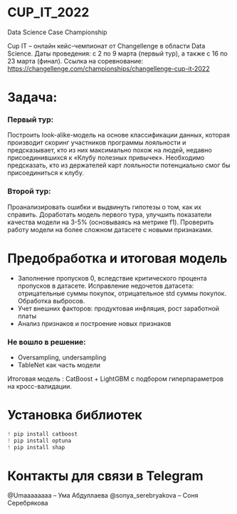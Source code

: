 # CUP_IT_2022
Data Science Case Championship

Cup IT – онлайн кейс-чемпионат от Changellenge в области Data Science. 
Даты проведения: с 2 по 9 марта (первый тур), а также c 16 по 23 марта (финал).
Ссылка на соревнование:  https://changellenge.com/championships/changellenge-cup-it-2022

# Задача:
### Первый тур:
Построить look-alike-модель на основе классификации данных, которая производит скоринг участников программы лояльности и предсказывает, кто из них максимально похож на людей, недавно присоединившихся к «Клубу полезных привычек». Необходимо предсказать, кто из держателей карт лояльности потенциально смог бы присоединиться к клубу.
### Второй тур:
Проанализировать ошибки и выдвинуть гипотезы о том, как их справить. Доработать модель первого тура, улучшить показатели качества модели на 3-5% (основываясь на метрике f1). Проверить работу модели на более сложном датасете с новыми признаками.

# Предобработка и итоговая модель
- Заполнение пропусков 0, вследствие критического процента пропусков в датасете. Исправление недочетов датасета: отрицательные суммы покупок, отрицательное std суммы покупок. Обработка выбросов.
- Учет внешних факторов: продуктовая инфляция, рост заработной платы
- Анализ признаков и построение новых признаков

### Не вошло в решение:
- Oversampling, undersampling
- TableNet как часть модели

Итоговая модель : CatBoost + LightGBM с подбором гиперпараметров на кросс-валидации. 

# Установка библиотек
```python
! pip install catboost
! pip install optuna
! pip install shap
```
# Контакты для связи в Telegram
@Umaaaaaaaa – Ума Абдуллаева
@sonya_serebryakova – Соня Серебрякова

